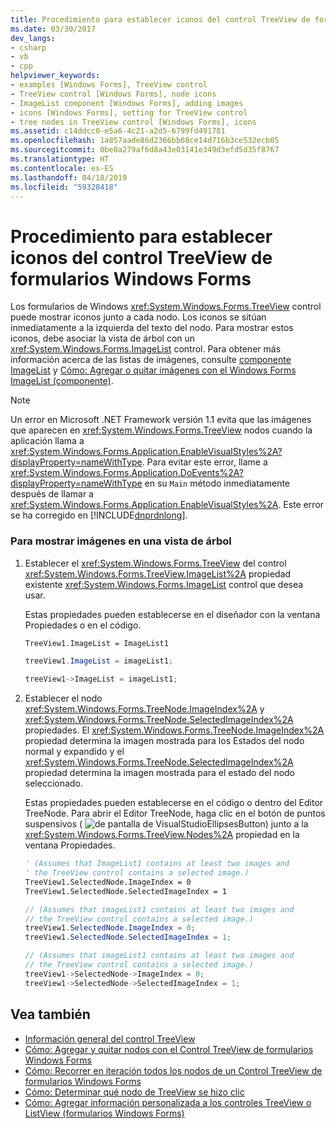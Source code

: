 ```yaml
---
title: Procedimiento para establecer iconos del control TreeView de formularios Windows Forms
ms.date: 03/30/2017
dev_langs:
- csharp
- vb
- cpp
helpviewer_keywords:
- examples [Windows Forms], TreeView control
- TreeView control [Windows Forms], node icons
- ImageList component [Windows Forms], adding images
- icons [Windows Forms], setting for TreeView control
- tree nodes in TreeView control [Windows Forms], icons
ms.assetid: c14ddcc0-e5a6-4c21-a2d5-6799fd491781
ms.openlocfilehash: 1a857aade86d2366bb68ce14d716b3ce532ecb05
ms.sourcegitcommit: 0be8a279af6d8a43e03141e349d3efd5d35f8767
ms.translationtype: HT
ms.contentlocale: es-ES
ms.lasthandoff: 04/18/2019
ms.locfileid: "59328418"
---
```

# <a name="how-to-set-icons-for-the-windows-forms-treeview-control"></a>Procedimiento para establecer iconos del control TreeView de formularios Windows Forms
Los formularios de Windows <xref:System.Windows.Forms.TreeView> control puede mostrar iconos junto a cada nodo. Los iconos se sitúan inmediatamente a la izquierda del texto del nodo. Para mostrar estos iconos, debe asociar la vista de árbol con un <xref:System.Windows.Forms.ImageList> control. Para obtener más información acerca de las listas de imágenes, consulte [componente ImageList](imagelist-component-windows-forms.md) y [Cómo: Agregar o quitar imágenes con el Windows Forms ImageList (componente)](how-to-add-or-remove-images-with-the-windows-forms-imagelist-component.md).  
  
> [!NOTE]
>  Un error en Microsoft .NET Framework versión 1.1 evita que las imágenes que aparecen en <xref:System.Windows.Forms.TreeView> nodos cuando la aplicación llama a <xref:System.Windows.Forms.Application.EnableVisualStyles%2A?displayProperty=nameWithType>. Para evitar este error, llame a <xref:System.Windows.Forms.Application.DoEvents%2A?displayProperty=nameWithType> en su `Main` método inmediatamente después de llamar a <xref:System.Windows.Forms.Application.EnableVisualStyles%2A>. Este error se ha corregido en [!INCLUDE[dnprdnlong](../../../../includes/dnprdnlong-md.md)].  
  
### <a name="to-display-images-in-a-tree-view"></a>Para mostrar imágenes en una vista de árbol  
  
1. Establecer el <xref:System.Windows.Forms.TreeView> del control <xref:System.Windows.Forms.TreeView.ImageList%2A> propiedad existente <xref:System.Windows.Forms.ImageList> control que desea usar.  
  
     Estas propiedades pueden establecerse en el diseñador con la ventana Propiedades o en el código.  
  
    ```vb  
    TreeView1.ImageList = ImageList1  
    ```  
  
    ```csharp  
    treeView1.ImageList = imageList1;  
    ```  
  
    ```cpp  
    treeView1->ImageList = imageList1;  
    ```  
  
2. Establecer el nodo <xref:System.Windows.Forms.TreeNode.ImageIndex%2A> y <xref:System.Windows.Forms.TreeNode.SelectedImageIndex%2A> propiedades. El <xref:System.Windows.Forms.TreeNode.ImageIndex%2A> propiedad determina la imagen mostrada para los Estados del nodo normal y expandido y el <xref:System.Windows.Forms.TreeNode.SelectedImageIndex%2A> propiedad determina la imagen mostrada para el estado del nodo seleccionado.  
  
     Estas propiedades pueden establecerse en el código o dentro del Editor TreeNode. Para abrir el Editor TreeNode, haga clic en el botón de puntos suspensivos ( ![de pantalla de VisualStudioEllipsesButton](../media/vbellipsesbutton.png "vbEllipsesButton")) junto a la <xref:System.Windows.Forms.TreeView.Nodes%2A> propiedad en la ventana Propiedades.  
  
    ```vb  
    ' (Assumes that ImageList1 contains at least two images and  
    ' the TreeView control contains a selected image.)  
    TreeView1.SelectedNode.ImageIndex = 0  
    TreeView1.SelectedNode.SelectedImageIndex = 1  
    ```  
  
    ```csharp  
    // (Assumes that imageList1 contains at least two images and  
    // the TreeView control contains a selected image.)  
    treeView1.SelectedNode.ImageIndex = 0;  
    treeView1.SelectedNode.SelectedImageIndex = 1;  
    ```  
  
    ```cpp  
    // (Assumes that imageList1 contains at least two images and  
    // the TreeView control contains a selected image.)  
    treeView1->SelectedNode->ImageIndex = 0;  
    treeView1->SelectedNode->SelectedImageIndex = 1;  
    ```  
  
## <a name="see-also"></a>Vea también

- [Información general del control TreeView](treeview-control-overview-windows-forms.md)
- [Cómo: Agregar y quitar nodos con el Control TreeView de formularios Windows Forms](how-to-add-and-remove-nodes-with-the-windows-forms-treeview-control.md)
- [Cómo: Recorrer en iteración todos los nodos de un Control TreeView de formularios Windows Forms](how-to-iterate-through-all-nodes-of-a-windows-forms-treeview-control.md)
- [Cómo: Determinar qué nodo de TreeView se hizo clic](how-to-determine-which-treeview-node-was-clicked-windows-forms.md)
- [Cómo: Agregar información personalizada a los controles TreeView o ListView (formularios Windows Forms)](add-custom-information-to-a-treeview-or-listview-control-wf.md)
